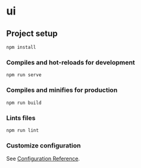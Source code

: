 # ui

## Project setup

```
npm install
```

### Compiles and hot-reloads for development

```
npm run serve
```

### Compiles and minifies for production

```
npm run build
```

### Lints files

```
npm run lint
```

### Customize configuration

See [Configuration Reference](https://cli.vuejs.org/config/).

